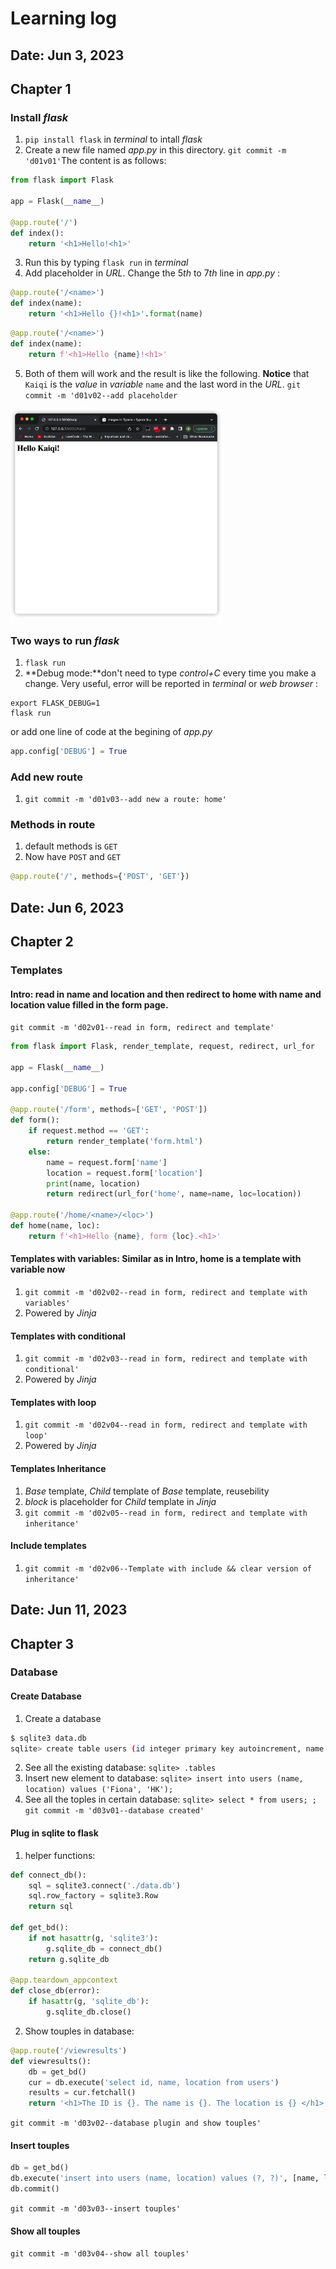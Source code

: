 # Learning log
## Date: Jun 3, 2023
## Chapter 1
### Install *flask* 
1. `pip install flask` in *terminal* to intall *flask*
2. Create a new file named *app.py* in this directory. `git commit -m 'd01v01'`The content is as follows:
```python
from flask import Flask

app = Flask(__name__)

@app.route('/')
def index():
    return '<h1>Hello!<h1>'
```
3. Run this by typing `flask run` in *terminal*
4. Add placeholder in *URL*. Change the $5th$ to $7th$ line in *app.py* :
```python
@app.route('/<name>')
def index(name):
    return '<h1>Hello {}!<h1>'.format(name)
```
```python
@app.route('/<name>')
def index(name):
    return f'<h1>Hello {name}!<h1>'
```
5. Both of them will work and the result is like the following. **Notice** that `Kaiqi` is the *value* in *variable* `name` and the last word in the *URL*. `git commit -m 'd01v02--add placeholder`
<img src="./imgs/d01v02.png" alt="img" style="zoom:33%;" />

### Two ways to run *flask*
1. `flask run`
2. **Debug mode:**don't need to type *control+C* every time you make a change. Very useful, error will be reported in *terminal* or *web browser* :
```
export FLASK_DEBUG=1
flask run
```
or add one line of code at the begining of *app.py*
```python
app.config['DEBUG'] = True
```
### Add new route
1. `git commit -m 'd01v03--add new a route: home'`
### Methods in route
1. default methods is `GET`
2. Now have `POST` and `GET`
```python
@app.route('/', methods={'POST', 'GET'})
```
## Date: Jun 6, 2023
## Chapter 2
### Templates
#### Intro: read in name and location and then redirect to home with name and location value filled in the form page.
`git commit -m 'd02v01--read in form, redirect and template'`

```python
from flask import Flask, render_template, request, redirect, url_for

app = Flask(__name__)

app.config['DEBUG'] = True

@app.route('/form', methods=['GET', 'POST'])
def form():
    if request.method == 'GET':
        return render_template('form.html')
    else:
        name = request.form['name']
        location = request.form['location']
        print(name, location)
        return redirect(url_for('home', name=name, loc=location))

@app.route('/home/<name>/<loc>')
def home(name, loc):
    return f'<h1>Hello {name}, form {loc}.<h1>'
```
#### Templates with variables: Similar as in Intro, home is a template with variable now
1. `git commit -m 'd02v02--read in form, redirect and template with variables'`
2. Powered by *Jinja*
#### Templates with conditional
1. `git commit -m 'd02v03--read in form, redirect and template with conditional'`
2. Powered by *Jinja*
#### Templates with loop
1. `git commit -m 'd02v04--read in form, redirect and template with loop'`
2. Powered by *Jinja*
#### Templates Inheritance
1. *Base* template, *Child* template of *Base* template, reusebility
2. *block* is placeholder for *Child* template in *Jinja*
3. `git commit -m 'd02v05--read in form, redirect and template with inheritance'`
#### Include templates
1. `git commit -m 'd02v06--Template with include && clear version of inheritance'`
## Date: Jun 11, 2023
## Chapter 3 
### Database
#### Create Database
1. Create a database
```bash
$ sqlite3 data.db
sqlite> create table users (id integer primary key autoincrement, name text, location text);
```
2. See all the existing database: `sqlite> .tables`
3. Insert new element to database: `sqlite> insert into users (name, location) values ('Fiona', 'HK');`
4. See all the toples in certain database: `sqlite> select * from users;
;`
`git commit -m 'd03v01--database created'`
#### Plug in sqlite to flask
1. helper functions:
```python
def connect_db():
    sql = sqlite3.connect('./data.db')
    sql.row_factory = sqlite3.Row
    return sql

def get_bd():
    if not hasattr(g, 'sqlite3'):
        g.sqlite_db = connect_db()
    return g.sqlite_db

@app.teardown_appcontext
def close_db(error):
    if hasattr(g, 'sqlite_db'):
        g.sqlite_db.close()
```
2. Show touples in database:
```python
@app.route('/viewresults')
def viewresults():
    db = get_bd()
    cur = db.execute('select id, name, location from users')
    results = cur.fetchall()
    return '<h1>The ID is {}. The name is {}. The location is {} </h1>'.format(results[0]['id'], results[0]['name'], results[0]['location'])
```
`git commit -m 'd03v02--database plugin and show touples'`

#### Insert touples
```python
db = get_bd()
db.execute('insert into users (name, location) values (?, ?)', [name, location])
db.commit()
```
`git commit -m 'd03v03--insert touples'`

#### Show all touples
`git commit -m 'd03v04--show all touples'`
